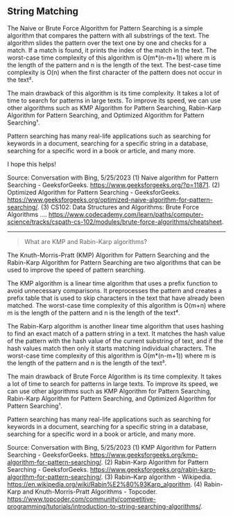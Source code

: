 ## String Matching

The Naive or Brute Force Algorithm for Pattern Searching is a simple algorithm that compares the pattern with all substrings of the text. The algorithm slides the pattern over the text one by one and checks for a match. If a match is found, it prints the index of the match in the text. The worst-case time complexity of this algorithm is O(m*(n-m+1)) where m is the length of the pattern and n is the length of the text. The best-case time complexity is O(n) when the first character of the pattern does not occur in the text².

The main drawback of this algorithm is its time complexity. It takes a lot of time to search for patterns in large texts. To improve its speed, we can use other algorithms such as KMP Algorithm for Pattern Searching, Rabin-Karp Algorithm for Pattern Searching, and Optimized Algorithm for Pattern Searching¹.

Pattern searching has many real-life applications such as searching for keywords in a document, searching for a specific string in a database, searching for a specific word in a book or article, and many more.

I hope this helps!

Source: Conversation with Bing, 5/25/2023
(1) Naive algorithm for Pattern Searching - GeeksforGeeks. https://www.geeksforgeeks.org/?p=11871.
(2) Optimized Algorithm for Pattern Searching - GeeksforGeeks. https://www.geeksforgeeks.org/optimized-naive-algorithm-for-pattern-searching/.
(3) CS102: Data Structures and Algorithms: Brute Force Algorithms .... https://www.codecademy.com/learn/paths/computer-science/tracks/cspath-cs-102/modules/brute-force-algorithms/cheatsheet.


---
> What are KMP and Rabin-Karp algorithms?

The Knuth-Morris-Pratt (KMP) Algorithm for Pattern Searching and the Rabin-Karp Algorithm for Pattern Searching are two algorithms that can be used to improve the speed of pattern searching.

The KMP algorithm is a linear time algorithm that uses a prefix function to avoid unnecessary comparisons. It preprocesses the pattern and creates a prefix table that is used to skip characters in the text that have already been matched. The worst-case time complexity of this algorithm is O(m+n) where m is the length of the pattern and n is the length of the text⁴.

The Rabin-Karp algorithm is another linear time algorithm that uses hashing to find an exact match of a pattern string in a text. It matches the hash value of the pattern with the hash value of the current substring of text, and if the hash values match then only it starts matching individual characters. The worst-case time complexity of this algorithm is O(m*(n-m+1)) where m is the length of the pattern and n is the length of the text³.

The main drawback of Brute Force Algorithm is its time complexity. It takes a lot of time to search for patterns in large texts. To improve its speed, we can use other algorithms such as KMP Algorithm for Pattern Searching, Rabin-Karp Algorithm for Pattern Searching, and Optimized Algorithm for Pattern Searching¹.

Pattern searching has many real-life applications such as searching for keywords in a document, searching for a specific string in a database, searching for a specific word in a book or article, and many more.

Source: Conversation with Bing, 5/25/2023
(1) KMP Algorithm for Pattern Searching - GeeksforGeeks. https://www.geeksforgeeks.org/kmp-algorithm-for-pattern-searching/.
(2) Rabin-Karp Algorithm for Pattern Searching - GeeksforGeeks. https://www.geeksforgeeks.org/rabin-karp-algorithm-for-pattern-searching/.
(3) Rabin–Karp algorithm - Wikipedia. https://en.wikipedia.org/wiki/Rabin%E2%80%93Karp_algorithm.
(4) Rabin-Karp and Knuth-Morris-Pratt Algorithms - Topcoder. https://www.topcoder.com/community/competitive-programming/tutorials/introduction-to-string-searching-algorithms/.
